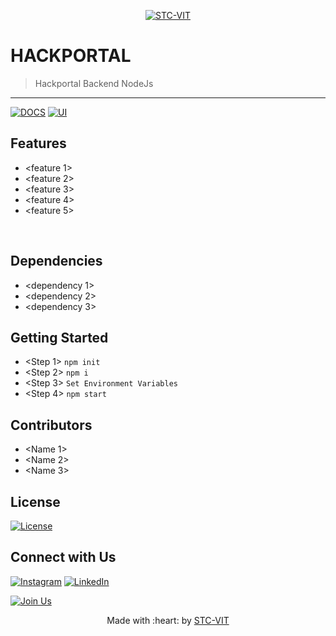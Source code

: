 <p align="center">
    <a href="https://stcvit.in/" target="_blank"><img src="https://github.com/STCVIT/STC-README/blob/master/gitbanner.png" title="STC-VIT" alt="STC-VIT"></a>
</p>
<h1> HACKPORTAL</h1>

> <Subtitle>
> Hackportal Backend NodeJs

---

[![DOCS](https://img.shields.io/badge/Documentation-see%20docs-green?style=flat-square&logo=appveyor)](https://documenter.getpostman.com/docLink)
[![UI ](https://img.shields.io/badge/User%20Interface-Link%20to%20UI-orange?style=flat-square&logo=appveyor)](https://hostedLink)

## Features

- <feature 1>
- <feature 2>
- <feature 3>
- <feature 4>
- <feature 5>

<br>

## Dependencies

- <dependency 1>
- <dependency 2>
- <dependency 3>

## Getting Started

- <Step 1> `npm init`
- <Step 2> `npm i`
- <Step 3> `Set Environment Variables`
- <Step 4> `npm start`

## Contributors

- <Name 1>
- <Name 2>
- <Name 3>

## License

[![License](http://img.shields.io/:license-mit-blue.svg?style=flat-square)](http://badges.mit-license.org)

## Connect with Us

[![Instagram](https://img.shields.io/badge/Instagram-E4405F?style=for-the-badge&logo=instagram&logoColor=white)](https://www.instagram.com/stcvit/)
[![LinkedIn](https://img.shields.io/badge/LinkedIn-0077B5?style=for-the-badge&logo=linkedin&logoColor=white)](https://www.linkedin.com/company/micvitvellore/mycompany/)

[![Join Us](https://img.shields.io/badge/Join%20Us-STC-VIT)](https://stcvit.in/)

<p align="center">
	Made with :heart: by <a href="https://stcvit.in/">STC-VIT</a>
</p>
